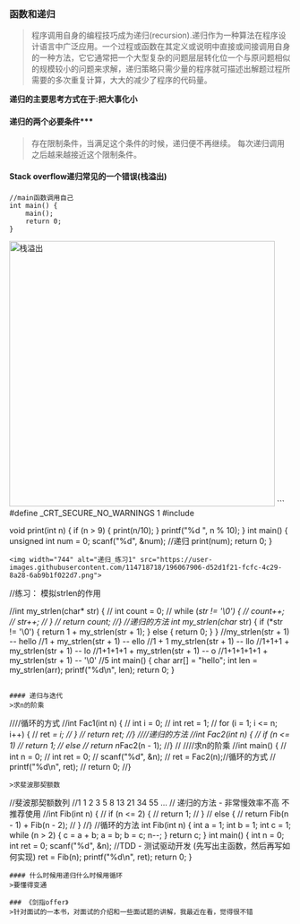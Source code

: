 
### 函数和递归
>程序调用自身的编程技巧成为递归(recursion).递归作为一种算法在程序设计语言中广泛应用。一个过程或函数在其定义或说明中直接或间接调用自身的一种方法，它它通常把一个大型复杂的问题层层转化位一个与原问题相似的规模较小的问题来求解，递归策略只需少量的程序就可描述出解题过程所需要的多次重复计算，大大的减少了程序的代码量。

**递归的主要思考方式在于:把大事化小**
#### 递归的两个必要条件***
>存在限制条件，当满足这个条件的时候，递归便不再继续。
每次递归调用之后越来越接近这个限制条件。


#### Stack overflow递归常见的一个错误(栈溢出)
```
//main函数调用自己
int main() {
	main();
	return 0;
}
```
<img width="474" alt="栈溢出" src="https://user-images.githubusercontent.com/114718718/196067878-f9aaba1f-ecdd-4f07-9349-935a6671aba1.png">
```
#define _CRT_SECURE_NO_WARNINGS 1
#include <stdio.h>

void print(int n) {
	if (n > 9) {
		print(n/10);
	}
	printf("%d ", n % 10);
}
int main() {
	unsigned int num = 0;
	scanf("%d", &num);
	//递归
	print(num);
	return 0;
}
```
<img width="744" alt="递归_练习1" src="https://user-images.githubusercontent.com/114718718/196067906-d52d1f21-fcfc-4c29-8a28-6ab9b1f022d7.png">

```
//练习： 模拟strlen的作用

//int my_strlen(char* str) {
//	int count = 0;
//	while (*str != '\0') {
//		count++;
//		str++;
//	}
//	return count;
//}
//递归的方法
int my_strlen(char* str) {
	if (*str != '\0') {
		return 1 + my_strlen(str + 1);
	}
	else {
		return 0;
	}
}
//my_strlen(str + 1) -- hello
//1 + my_strlen(str + 1) -- ello
//1 + 1 my_strlen(str + 1) -- llo
//1+1+1 + my_strlen(str + 1) -- lo
//1+1+1+1 + my_strlen(str + 1) -- o
//1+1+1+1+1 + my_strlen(str + 1) -- '\0'
//5
int main() {
	char arr[] = "hello";
	int len = my_strlen(arr);
	printf("%d\n", len);
	return 0;
}

```

#### 递归与迭代
>求n的阶乘

```
////循环的方式
//int Fac1(int n) {
//	int i = 0;
//	int ret = 1;
//	for (i = 1; i <= n; i++) {
//		ret *= i;
//	}
//	return ret; 
//}
////递归的方法
//int Fac2(int n) {
//	if (n <= 1)
//		return 1;
//	else
//		return n*Fac2(n - 1);
//}
//
////求n的阶乘
//int main() {
//	int n = 0;
//	int ret = 0;
//	scanf("%d", &n);
//	ret = Fac2(n);//循环的方式
//	printf("%d\n", ret);
//	return 0;
//}
```
>求斐波那契额数
```
//斐波那契额数列
//1 1 2 3 5 8 13 21 34 55 ...
// 递归的方法 - 非常慢效率不高 不推荐使用
//int Fib(int n) {
//	if (n <= 2) {
//		return 1;
//	}
//	else {
//		return Fib(n - 1) + Fib(n - 2);
//	}
//}
//循环的方法
int Fib(int n) {
	int a = 1;
	int b = 1;
	int c = 1;
		while (n > 2) {
			c = a + b;
			a = b;
			b = c;
			n--;
		}
		return c;
}
int main() {
	int n = 0;
	int ret = 0;
	scanf("%d", &n);
	//TDD - 测试驱动开发   (先写出主函数，然后再写如何实现)
	ret = Fib(n);
	printf("%d\n", ret);
	return 0;
}

```
#### 什么时候用递归什么时候用循环
>要懂得变通
```

```
### 《剑指offer》
>针对面试的一本书，对面试的介绍和一些面试题的讲解，我最近在看，觉得很不错



